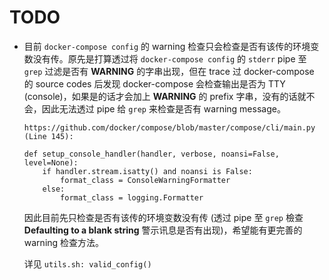 # TODO

* 目前 `docker-compose config` 的 warning 检查只会检查是否有该传的环境变数没有传。原先是打算透过将 `docker-compose config` 的 `stderr` pipe 至 `grep` 过滤是否有 __WARNING__ 的字串出现，但在 trace 过 docker-compose 的 source codes 后发现 docker-compose 会检查输出是否为 TTY (console)，如果是的话才会加上 __WARNING__ 的 prefix 字串，没有的话就不会，因此无法透过 pipe 给 `grep` 来检查是否有 warning message。

    ```
    https://github.com/docker/compose/blob/master/compose/cli/main.py (Line 145):

    def setup_console_handler(handler, verbose, noansi=False, level=None):
        if handler.stream.isatty() and noansi is False:
            format_class = ConsoleWarningFormatter
        else:
            format_class = logging.Formatter
    ```

    因此目前先只检查是否有该传的环境变数没有传 (透过 pipe 至 `grep` 檢查 __Defaulting to a blank string__ 警示讯息是否有出现)，希望能有更完善的 warning 检查方法。

    详见 `utils.sh: valid_config()`
